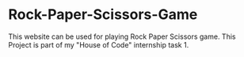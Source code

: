 # Rock-Paper-Scissors-Game
This website can be used for playing Rock Paper Scissors game. This Project is part of my "House of Code" internship task 1.
